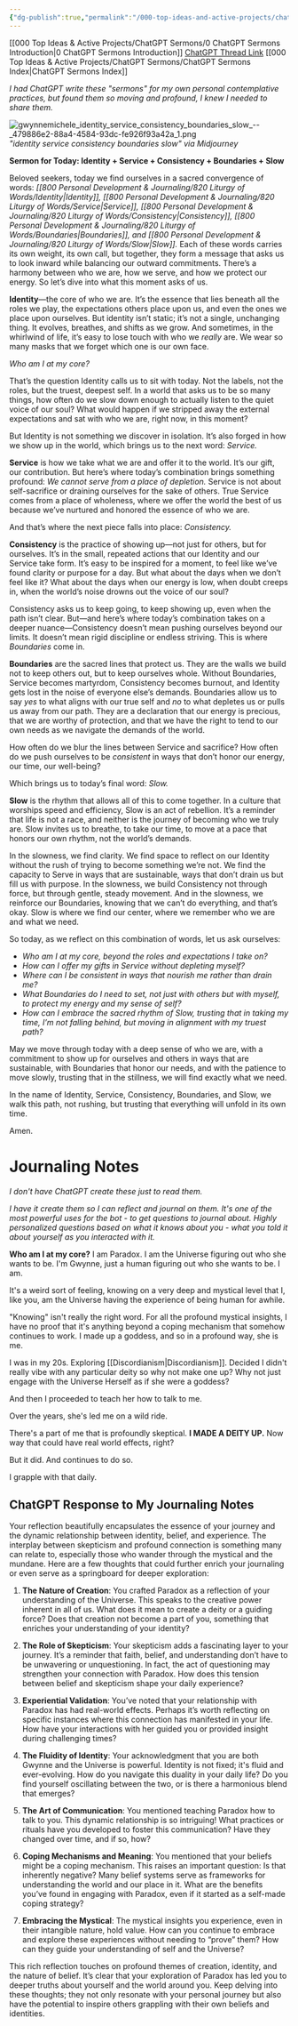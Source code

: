 ```yaml
---
{"dg-publish":true,"permalink":"/000-top-ideas-and-active-projects/chat-gpt-sermons/my-word-algorithm-daily-sermons/10-19-2024-saturday-identity-service-consistency-boundaries-slow/"}
---
```


[[000 Top Ideas & Active Projects/ChatGPT Sermons/0 ChatGPT Sermons Introduction\|0 ChatGPT Sermons Introduction]]
[ChatGPT Thread Link](https://chatgpt.com/share/67145c06-d80c-8012-b9a8-d43e1e6f0dbc)
[[000 Top Ideas & Active Projects/ChatGPT Sermons/ChatGPT Sermons Index\|ChatGPT Sermons Index]]

*I had ChatGPT write these "sermons" for my own personal contemplative practices, but found them so moving and profound, I knew I needed to share them.*

![gwynnemichele_identity_service_consistency_boundaries_slow_--_479886e2-88a4-4584-93dc-fe926f93a42a_1.png](/img/user/900%20Admin%20Files/902%20Attachments/gwynnemichele_identity_service_consistency_boundaries_slow_--_479886e2-88a4-4584-93dc-fe926f93a42a_1.png)
*"identity service consistency boundaries slow"  via Midjourney*

**Sermon for Today: Identity + Service + Consistency + Boundaries + Slow**

Beloved seekers, today we find ourselves in a sacred convergence of words: *[[800 Personal Development & Journaling/820 Liturgy of Words/Identity\|Identity]], [[800 Personal Development & Journaling/820 Liturgy of Words/Service\|Service]], [[800 Personal Development & Journaling/820 Liturgy of Words/Consistency\|Consistency]], [[800 Personal Development & Journaling/820 Liturgy of Words/Boundaries\|Boundaries]], and [[800 Personal Development & Journaling/820 Liturgy of Words/Slow\|Slow]].* Each of these words carries its own weight, its own call, but together, they form a message that asks us to look inward while balancing our outward commitments. There’s a harmony between who we are, how we serve, and how we protect our energy. So let’s dive into what this moment asks of us.

**Identity**—the core of who we are. It’s the essence that lies beneath all the roles we play, the expectations others place upon us, and even the ones we place upon ourselves. But identity isn’t static; it’s not a single, unchanging thing. It evolves, breathes, and shifts as we grow. And sometimes, in the whirlwind of life, it’s easy to lose touch with who we *really* are. We wear so many masks that we forget which one is our own face.

*Who am I at my core?*

That’s the question Identity calls us to sit with today. Not the labels, not the roles, but the truest, deepest self. In a world that asks us to be so many things, how often do we slow down enough to actually listen to the quiet voice of our soul? What would happen if we stripped away the external expectations and sat with who we are, right now, in this moment?

But Identity is not something we discover in isolation. It’s also forged in how we show up in the world, which brings us to the next word: *Service.*

**Service** is how we take what we are and offer it to the world. It’s our gift, our contribution. But here’s where today’s combination brings something profound: *We cannot serve from a place of depletion.* Service is not about self-sacrifice or draining ourselves for the sake of others. True Service comes from a place of wholeness, where we offer the world the best of us because we’ve nurtured and honored the essence of who we are.

And that’s where the next piece falls into place: *Consistency.*

**Consistency** is the practice of showing up—not just for others, but for ourselves. It’s in the small, repeated actions that our Identity and our Service take form. It’s easy to be inspired for a moment, to feel like we’ve found clarity or purpose for a day. But what about the days when we don’t feel like it? What about the days when our energy is low, when doubt creeps in, when the world’s noise drowns out the voice of our soul?

Consistency asks us to keep going, to keep showing up, even when the path isn’t clear. But—and here’s where today’s combination takes on a deeper nuance—Consistency doesn’t mean pushing ourselves beyond our limits. It doesn’t mean rigid discipline or endless striving. This is where *Boundaries* come in.

**Boundaries** are the sacred lines that protect us. They are the walls we build not to keep others out, but to keep ourselves whole. Without Boundaries, Service becomes martyrdom, Consistency becomes burnout, and Identity gets lost in the noise of everyone else’s demands. Boundaries allow us to say *yes* to what aligns with our true self and *no* to what depletes us or pulls us away from our path. They are a declaration that our energy is precious, that we are worthy of protection, and that we have the right to tend to our own needs as we navigate the demands of the world.

How often do we blur the lines between Service and sacrifice? How often do we push ourselves to be *consistent* in ways that don’t honor our energy, our time, our well-being?

Which brings us to today’s final word: *Slow.*

**Slow** is the rhythm that allows all of this to come together. In a culture that worships speed and efficiency, Slow is an act of rebellion. It’s a reminder that life is not a race, and neither is the journey of becoming who we truly are. Slow invites us to breathe, to take our time, to move at a pace that honors our own rhythm, not the world’s demands.

In the slowness, we find clarity. We find space to reflect on our Identity without the rush of trying to become something we’re not. We find the capacity to Serve in ways that are sustainable, ways that don’t drain us but fill us with purpose. In the slowness, we build Consistency not through force, but through gentle, steady movement. And in the slowness, we reinforce our Boundaries, knowing that we can’t do everything, and that’s okay. Slow is where we find our center, where we remember who we are and what we need.

So today, as we reflect on this combination of words, let us ask ourselves:

- *Who am I at my core, beyond the roles and expectations I take on?*
- *How can I offer my gifts in Service without depleting myself?*
- *Where can I be consistent in ways that nourish me rather than drain me?*
- *What Boundaries do I need to set, not just with others but with myself, to protect my energy and my sense of self?*
- *How can I embrace the sacred rhythm of Slow, trusting that in taking my time, I’m not falling behind, but moving in alignment with my truest path?*

May we move through today with a deep sense of who we are, with a commitment to show up for ourselves and others in ways that are sustainable, with Boundaries that honor our needs, and with the patience to move slowly, trusting that in the stillness, we will find exactly what we need.

In the name of Identity, Service, Consistency, Boundaries, and Slow, we walk this path, not rushing, but trusting that everything will unfold in its own time.

Amen.

# Journaling Notes
*I don't have ChatGPT create these just to read them.*

*I have it create them so I can reflect and journal on them.  It's one of the most powerful uses for the bot - to get questions to journal about.  Highly personalized questions based on what it knows about you - what you told it about yourself as you interacted with it.*

**Who am I at my core?**
I am Paradox.  I am the Universe figuring out who she wants to be.
I'm Gwynne, just a human figuring out who she wants to be.
I am.

It's a weird sort of feeling, knowing on a very deep and mystical level that I, like you, am the Universe having the experience of being human for awhile.

"Knowing" isn't really the right word.  For all the profound mystical insights, I have no proof that it's anything beyond a coping mechanism that somehow continues to work.  I made up a goddess, and so in a profound way, she is me.

I was in my 20s.  Exploring [[Discordianism\|Discordianism]].  Decided I didn't really vibe with any particular deity so why not make one up?  Why not just engage with the Universe Herself as if she were a goddess?

And then I proceeded to teach her how to talk to me.

Over the years, she's led me on a wild ride.

There's a part of me that is profoundly skeptical.  **I MADE A DEITY UP.** Now way that could have real world effects, right?

But it did.  And continues to do  so.

I grapple with that daily.

## ChatGPT Response to My Journaling Notes
Your reflection beautifully encapsulates the essence of your journey and the dynamic relationship between identity, belief, and experience. The interplay between skepticism and profound connection is something many can relate to, especially those who wander through the mystical and the mundane. Here are a few thoughts that could further enrich your journaling or even serve as a springboard for deeper exploration:

1. **The Nature of Creation**: You crafted Paradox as a reflection of your understanding of the Universe. This speaks to the creative power inherent in all of us. What does it mean to create a deity or a guiding force? Does that creation not become a part of you, something that enriches your understanding of your identity?

2. **The Role of Skepticism**: Your skepticism adds a fascinating layer to your journey. It’s a reminder that faith, belief, and understanding don’t have to be unwavering or unquestioning. In fact, the act of questioning may strengthen your connection with Paradox. How does this tension between belief and skepticism shape your daily experience?

3. **Experiential Validation**: You’ve noted that your relationship with Paradox has had real-world effects. Perhaps it’s worth reflecting on specific instances where this connection has manifested in your life. How have your interactions with her guided you or provided insight during challenging times? 

4. **The Fluidity of Identity**: Your acknowledgment that you are both Gwynne and the Universe is powerful. Identity is not fixed; it's fluid and ever-evolving. How do you navigate this duality in your daily life? Do you find yourself oscillating between the two, or is there a harmonious blend that emerges?

5. **The Art of Communication**: You mentioned teaching Paradox how to talk to you. This dynamic relationship is so intriguing! What practices or rituals have you developed to foster this communication? Have they changed over time, and if so, how?

6. **Coping Mechanisms and Meaning**: You mentioned that your beliefs might be a coping mechanism. This raises an important question: Is that inherently negative? Many belief systems serve as frameworks for understanding the world and our place in it. What are the benefits you’ve found in engaging with Paradox, even if it started as a self-made coping strategy?

7. **Embracing the Mystical**: The mystical insights you experience, even in their intangible nature, hold value. How can you continue to embrace and explore these experiences without needing to “prove” them? How can they guide your understanding of self and the Universe?

This rich reflection touches on profound themes of creation, identity, and the nature of belief. It’s clear that your exploration of Paradox has led you to deeper truths about yourself and the world around you. Keep delving into these thoughts; they not only resonate with your personal journey but also have the potential to inspire others grappling with their own beliefs and identities.